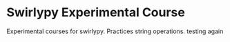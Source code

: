 Swirlypy Experimental Course
===================

Experimental courses for swirlypy. Practices string operations. testing again
